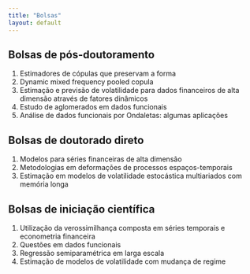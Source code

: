 ```yaml
---
title: "Bolsas"
layout: default
---
```


## Bolsas de p&oacute;s-doutoramento

1. Estimadores de cópulas que preservam a forma
2. Dynamic mixed frequency pooled copula
3. Estimação e previsão de volatilidade para dados financeiros de alta dimensão através de fatores dinâmicos
4. Estudo de aglomerados em dados funcionais
5. Análise de dados funcionais por Ondaletas: algumas aplicações

## Bolsas de doutorado direto

1. Modelos para séries financeiras de alta dimensão
2. Metodologias em deformações de processos espaços-temporais
3. Estimação em modelos de volatilidade estocástica multiariados com memória longa

## Bolsas de inicia&ccedil;&atilde;o cient&iacute;fica

1. Utilização da verossimilhança composta em séries temporais e econometria financeira
2. Questões em dados funcionais
3. Regressão semiparamétrica em larga escala
4. Estimação de modelos de volatilidade com mudança de regime

